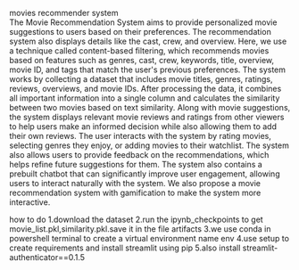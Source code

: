 movies recommender system   
The Movie Recommendation System aims to provide personalized movie suggestions to users based on their preferences. The recommendation system also displays details like the cast, crew, and overview. Here, we use a technique called content-based filtering, which recommends movies based on features such as genres, cast, crew, keywords, title, overview, movie ID, and tags that match the user's previous preferences. The system works by collecting a dataset that includes movie titles, genres, ratings, reviews, overviews, and movie IDs. After processing the data, it combines all important information into a single column and calculates the similarity between two movies based on text similarity. Along with movie suggestions, the system displays relevant movie reviews and ratings from other viewers to help users make an informed decision while also allowing them to add their own reviews. The user interacts with the system by rating movies, selecting genres they enjoy, or adding movies to their watchlist. The system also allows users to provide feedback on the recommendations, which helps refine future suggestions for them. The system also contains a prebuilt chatbot that can significantly improve user engagement, allowing users to interact naturally with the system. We also propose a movie recommendation system with gamification to make the system more interactive.

how to do
1.download the dataset
2.run the ipynb_checkpoints to get  movie_list.pkl,similarity.pkl.save it in the file artifacts
3.we use conda in powershell terminal to create a virtual environment name env
4.use setup to create requirements and install streamlit using pip
5.also install streamlit-authenticator==0.1.5
